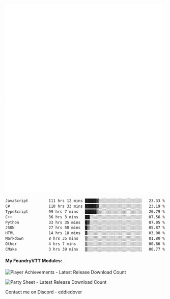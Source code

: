 
![](https://raw.githubusercontent.com/eddiedover/ghstats/master/generated/overview.svg)
![](https://raw.githubusercontent.com/eddiedover/ghstats/master/generated/languages.svg)

<!--START_SECTION:waka-->

```txt
JavaScript         111 hrs 12 mins █████▓░░░░░░░░░░░░░░░░░░░   23.33 %
C#                 110 hrs 33 mins █████▓░░░░░░░░░░░░░░░░░░░   23.19 %
TypeScript         99 hrs 7 mins   █████▒░░░░░░░░░░░░░░░░░░░   20.79 %
C++                36 hrs 3 mins   ██░░░░░░░░░░░░░░░░░░░░░░░   07.56 %
Python             33 hrs 35 mins  █▓░░░░░░░░░░░░░░░░░░░░░░░   07.05 %
JSON               27 hrs 58 mins  █▒░░░░░░░░░░░░░░░░░░░░░░░   05.87 %
HTML               14 hrs 18 mins  ▓░░░░░░░░░░░░░░░░░░░░░░░░   03.00 %
Markdown           8 hrs 35 mins   ▒░░░░░░░░░░░░░░░░░░░░░░░░   01.80 %
Other              4 hrs 7 mins    ▒░░░░░░░░░░░░░░░░░░░░░░░░   00.86 %
CMake              3 hrs 39 mins   ▒░░░░░░░░░░░░░░░░░░░░░░░░   00.77 %
```

<!--END_SECTION:waka-->

#### My FoundryVTT Modules:

  ![Player Achievements - Latest Release Download Count](https://img.shields.io/badge/dynamic/json?label=Player%20Achievements%20-%20Downloads@latest&query=assets%5B1%5D.download_count&url=https%3A%2F%2Fapi.github.com%2Frepos%2FEddieDover%2Ffvtt-player-achievements%2Freleases%2Flatest)

  ![Party Sheet - Latest Release Download Count](https://img.shields.io/badge/dynamic/json?label=Party%20Sheet%20-%20Downloads@latest&query=assets%5B1%5D.download_count&url=https%3A%2F%2Fapi.github.com%2Frepos%2FEddieDover%2Ffvtt-party-sheet%2Freleases%2Flatest)

<a rel="me" href="https://techhub.social/@EddieDover"></a>

Contact me on Discord - eddiedover
